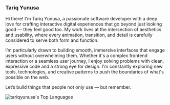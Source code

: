 ### Tariq Yunusa

Hi there! I'm Tariq Yunusa, a passionate software developer with a deep love for crafting interactive digital experiences that go beyond just looking good — they feel good too. My work lives at the intersection of aesthetics and usability, where every animation, transition, and detail is carefully considered to serve both form and function.

I’m particularly drawn to building smooth, immersive interfaces that engage users without overwhelming them. Whether it's a complex frontend interaction or a seamless user journey, I enjoy solving problems with clean, expressive code and a strong eye for design. I'm constantly exploring new tools, technologies, and creative patterns to push the boundaries of what's possible on the web.

Let’s build things that people not only use — but remember.

![tariqyunusa's Top Languages](https://github-readme-stats.vercel.app/api/top-langs/?username=tariqyunusa&theme=dark&show_icons=true&hide_border=true&layout=compact)
